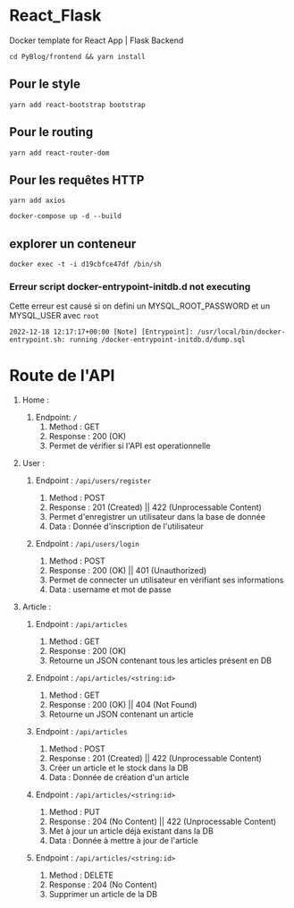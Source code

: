 # React_Flask
Docker template for React App | Flask Backend

`cd PyBlog/frontend && yarn install`

## Pour le style
`yarn add react-bootstrap bootstrap`

## Pour le routing
`yarn add react-router-dom`

## Pour les requêtes HTTP
`yarn add axios`

`docker-compose up -d --build`



## explorer un conteneur
`docker exec -t -i d19cbfce47df /bin/sh`

### Erreur script docker-entrypoint-initdb.d not executing

Cette erreur est causé si on defini un MYSQL_ROOT_PASSWORD et un MYSQL_USER avec `root`

`2022-12-18 12:17:17+00:00 [Note] [Entrypoint]: /usr/local/bin/docker-entrypoint.sh: running /docker-entrypoint-initdb.d/dump.sql`

# Route de l'API

1. Home : 
    1. Endpoint: `/`
        1. Method : GET
        2. Response : 200 (OK)
        3. Permet de vérifier si l'API est operationnelle

2. User :
    1. Endpoint : `/api/users/register`
        1. Method : POST
        2. Response : 201 (Created) || 422 (Unprocessable Content)
        3. Permet d'enregistrer un utilisateur dans la base de donnée
        4. Data : Donnée d'inscription de l'utilisateur

    2. Endpoint : `/api/users/login`
        1. Method : POST
        2. Response : 200 (OK) || 401 (Unauthorized)
        3. Permet de connecter un utilisateur en vérifiant ses informations
        4. Data : username et mot de passe

3. Article :
    1. Endpoint : `/api/articles`
        1. Method : GET
        2. Response : 200 (OK)
        3. Retourne un JSON contenant tous les articles présent en DB

    2. Endpoint : `/api/articles/<string:id>`
        1. Method : GET
        2. Response : 200 (OK) || 404 (Not Found)
        3. Retourne un JSON contenant un article

    3. Endpoint : `/api/articles`
        1. Method : POST
        2. Response : 201 (Created) || 422 (Unprocessable Content)
        3. Créer un article et le stock dans la DB
        4. Data : Donnée de création d'un article

    4. Endpoint : `/api/articles/<string:id>`
        1. Method : PUT
        2. Response : 204 (No Content) || 422 (Unprocessable Content)
        3. Met à jour un article déjà existant dans la DB
        4. Data : Donnée à mettre à jour de l'article

    5. Endpoint : `/api/articles/<string:id>`
        1. Method : DELETE
        2. Response : 204 (No Content)
        3. Supprimer un article de la DB

